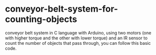 # conveyor-belt-system-for-counting-objects
conveyor belt system in C language with Arduino, using two motors (one with higher torque and the other with lower torque) and an IR sensor to count the number of objects that pass through, you can follow this basic code.
